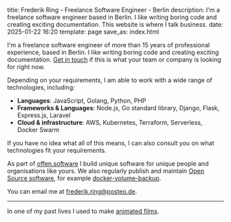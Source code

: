 title: Frederik Ring - Freelance Software Engineer - Berlin
description: I'm a freelance software engineer based in Berlin. I like writing boring code and creating exciting documentation. This website is where I talk business.
date: 2025-01-22 16:20
template: page
save_as: index.html

I'm a freelance software engineer of more than 15 years of professional experience, based in Berlin. I like writing boring code and creating exciting documentation. [Get in touch](mailto:frederik.ring@posteo.de) if this is what your team or company is looking for right now.

Depending on your requirements, I am able to work with a wide range of technologies, including:

- **Languages**:  JavaScript, Golang, Python, PHP
- **Frameworks & Languages**: Node.js, Go standard library, Django, Flask, Express.js, Laravel
- **Cloud & infrastructure**: AWS, Kubernetes, Terraform, Serverless, Docker Swarm

If you have no idea what all of this means, I can also consult you on what technologies fit your requirements.

As part of [offen.software](https://www.offen.software) I build unique software for unique people and organisations like yours. We also regularly publish and maintain [Open Source software](https://github.com/offen), for example [docker-volume-backup](https://github.com/offen/docker-volume-backup).

You can email me at [frederik.ring@posteo.de](frederik.ring@posteo.de).

---

In one of my past lives I used to make [animated films](http://films.frederikring.com).
